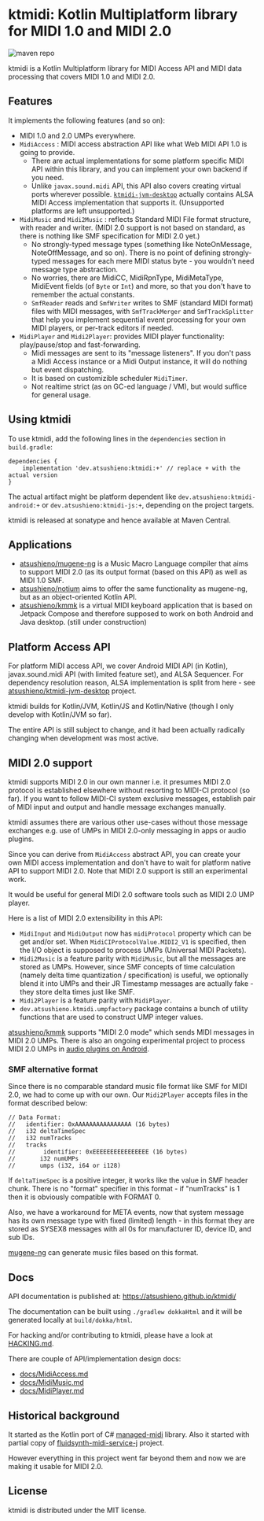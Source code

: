 # ktmidi: Kotlin Multiplatform library for MIDI 1.0 and MIDI 2.0

![maven repo](https://img.shields.io/maven-central/v/dev.atsushieno/ktmidi)

ktmidi is a Kotlin Multiplatform library for MIDI Access API and MIDI data processing that covers MIDI 1.0 and MIDI 2.0. 

## Features

It implements the following features (and so on):

- MIDI 1.0 and 2.0 UMPs everywhere.
- `MidiAccess` : MIDI access abstraction API like what Web MIDI API 1.0 is going to provide.
  - There are actual implementations for some platform specific MIDI API within this library, and you can implement your own backend if you need.
  - Unlike `javax.sound.midi` API, this API also covers creating virtual ports wherever possible. [`ktmidi-jvm-desktop`](https://github.com/atsushieno/ktmidi-jvm-desktop) actually contains ALSA MIDI Access implementation that supports it. (Unsupported platforms are left unsupported.)
- `MidiMusic` and `Midi2Music` : reflects Standard MIDI File format structure, with reader and writer. (MIDI 2.0 support is not based on standard, as there is nothing like SMF specification for MIDI 2.0 yet.)
  - No strongly-typed message types (something like NoteOnMessage, NoteOffMessage, and so on). There is no point of defining strongly-typed messages for each mere MIDI status byte - you wouldn't need message type abstraction.
  - No worries, there are MidiCC, MidiRpnType, MidiMetaType, MidiEvent fields (of `Byte` or `Int`) and more, so that you don't have to remember the actual constants.
  - `SmfReader` reads and `SmfWriter` writes to SMF (standard MIDI format) files with MIDI messages, with `SmfTrackMerger` and `SmfTrackSplitter` that help you implement sequential event processing for your own MIDI players, or per-track editors if needed.
- `MidiPlayer` and `Midi2Player`: provides MIDI player functionality: play/pause/stop and fast-forwarding.
  - Midi messages are sent to its "message listeners". If you don't pass a Midi Access instance or a Midi Output instance, it will do nothing but event dispatching.
  - It is based on customizible scheduler `MidiTimer`.
  - Not realtime strict (as on GC-ed language / VM), but would suffice for general usage.

## Using ktmidi

To use ktmidi, add the following lines in the `dependencies` section in `build.gradle`:

```
dependencies {
    implementation 'dev.atsushieno:ktmidi:+' // replace + with the actual version
}
```

The actual artifact might be platform dependent like `dev.atsushieno:ktmidi-android:+` or `dev.atsushieno:ktmidi-js:+`, depending on the project targets.

ktmidi is released at sonatype and hence available at Maven Central.

## Applications

- [atsushieno/mugene-ng](https://github.com/atsushieno/mugene-ng) is a Music Macro Language compiler that aims to support MIDI 2.0 (as its output format (based on this API) as well as MIDI 1.0 SMF.
- [atsushieno/notium](https://github.com/atsushieno/notium-ng) aims to offer the same functionality as mugene-ng, but as an object-oriented Kotlin API.
- [atsushieno/kmmk](https://github.com/atsushieno/kmmk) is a virtual MIDI keyboard application that is based on Jetpack Compose and therefore supposed to work on both Android and Java desktop. (still under construction)

## Platform Access API

For platform MIDI access API, we cover Android MIDI API (in Kotlin), javax.sound.midi API (with limited feature set), and ALSA Sequencer. For dependency resolution reason, ALSA implementation is split from here - see [atsushieno/ktmidi-jvm-desktop](https://github.com/atsushieno/ktmidi-jvm-desktop) project.

ktmidi builds for Kotlin/JVM, Kotlin/JS and Kotlin/Native (though I only develop with Kotlin/JVM so far).

The entire API is still subject to change, and it had been actually radically changing when development was most active.

## MIDI 2.0 support

ktmidi supports MIDI 2.0 in our own manner i.e. it presumes MIDI 2.0 protocol is established elsewhere without resorting to MIDI-CI protocol (so far). If you want to follow MIDI-CI system exclusive messages, establish pair of MIDI input and output and handle message exchanges manually.

ktmidi assumes there are various other use-cases without those message exchanges e.g. use of UMPs in MIDI 2.0-only messaging in apps or audio plugins.

Since you can derive from `MidiAccess` abstract API, you can create your own MIDI access implementation and don't have to wait for platform native API to support MIDI 2.0. Note that MIDI 2.0 support is still an experimental work.

It would be useful for general MIDI 2.0 software tools such as MIDI 2.0 UMP player.

Here is a list of MIDI 2.0 extensibility in this API:

- `MidiInput` and `MidiOutput` now has `midiProtocol` property which can be get and/or set. When `MidiCIProtocolValue.MIDI2_V1` is specified, then the I/O object is supposed to process UMPs (Universal MIDI Packets).
- `Midi2Music` is a feature parity with `MidiMusic`, but all the messages are stored as UMPs. However, since SMF concepts of time calculation (namely delta time quantization / specification) is useful, we optionally blend it into UMPs and their JR Timestamp messages are actually fake - they store delta times just like SMF.
- `Midi2Player` is a feature parity with `MidiPlayer`.
- `dev.atsushieno.ktmidi.umpfactory` package contains a bunch of utility functions that are used to construct UMP integer values.

[atsushieno/kmmk](https://github.com) supports "MIDI 2.0 mode" which sends MIDI messages in MIDI 2.0 UMPs. There is also an ongoing experimental project to process MIDI 2.0 UMPs in [audio plugins on Android](https://github.com/atsushieno/android-audio-plugin-framework/tree/main/java/aap-midi-device-service).

### SMF alternative format

Since there is no comparable standard music file format like SMF for MIDI 2.0, we had to come up with our own. Our `Midi2Player` accepts files in the format described below:

```
// Data Format:
//   identifier: 0xAAAAAAAAAAAAAAAA (16 bytes)
//   i32 deltaTimeSpec
//   i32 numTracks
//   tracks
//        identifier: 0xEEEEEEEEEEEEEEEE (16 bytes)
//       i32 numUMPs
//       umps (i32, i64 or i128)
```

If `deltaTimeSpec` is a positive integer, it works like the value in SMF header chunk. There is no "format" specifier in this format - if "numTracks" is 1 then it is obviously compatible with FORMAT 0.

Also, we have a workaround for META events, now that system message has its own message type with fixed (limited) length - in this format they are stored as SYSEX8 messages with all 0s for manufacturer ID, device ID, and sub IDs.

[mugene-ng](https://github.com/atsushieno/mugene-ng) can generate music files based on this format.

## Docs

API documentation is published at: https://atsushieno.github.io/ktmidi/

The documentation can be built using `./gradlew dokkaHtml` and it will be generated locally at `build/dokka/html`.

For hacking and/or contributing to ktmidi, please have a look at [HACKING.md](HACKING.md).

There are couple of API/implementation design docs:

- [docs/MidiAccess.md](docs/MidiAccess.md)
- [docs/MidiMusic.md](docs/MidiMusic.md)
- [docs/MidiPlayer.md](docs/MidiPlayer.md)

## Historical background

It started as the Kotlin port of C# [managed-midi](https://github.com/atsushieno/managed-midi) library. Also it started with partial copy of [fluidsynth-midi-service-j](https://github.com/atsushieno/fluidsynth-midi-service-j) project.

However everything in this project went far beyond them and now we are making it usable for MIDI 2.0.

## License

ktmidi is distributed under the MIT license.

